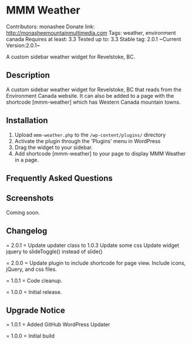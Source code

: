 MMM Weather
===========

Contributors: monashee
Donate link: http://monasheemountainmultimedia.com
Tags: weather, environment canada
Requires at least: 3.3
Tested up to: 3.3
Stable tag: 2.0.1
~Current Version:2.0.1~

A custom sidebar weather widget for Revelstoke, BC. 

Description
-----------

A custom sidebar weather widget for Revelstoke, BC that reads from the Environment Canada website. It can also be added to a page with the shortcode [mmm-weather] which has Western Canada mountain towns.

Installation
------------

1. Upload `mmm-weather.php` to the `/wp-content/plugins/` directory
2. Activate the plugin through the 'Plugins' menu in WordPress
3. Drag the widget to your sidebar.
4. Add shortcode [mmm-weather] to your page to display MMM Weather in a page.

Frequently Asked Questions
--------------------------
Screenshots
-----------

Coming soon.

Changelog
---------

= 2.0.1 =
Update updater class to 1.0.3
Update some css
Update widget jquery to slideToggle() instead of slide()

= 2.0.0 =
Update plugin to include shortcode for page view.
Include icons, jQuery, and css files.

= 1.0.1 =
Code cleanup.

= 1.0.0 =
Initial release.

Upgrade Notice
--------------

= 1.0.1 =
Added GitHub WordPress Updater

= 1.0.0 =
Initial build

